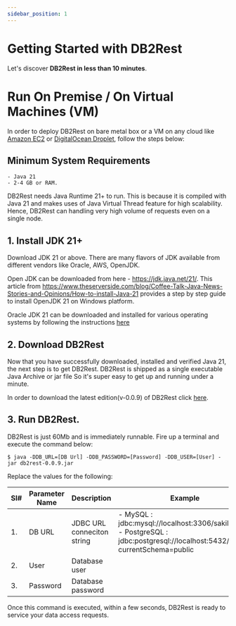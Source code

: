 ```yaml
---
sidebar_position: 1
---
```


# Getting Started with DB2Rest

Let's discover **DB2Rest in less than 10 minutes**.

# Run On Premise / On Virtual Machines (VM) 

In order to deploy DB2Rest on bare metal box or a VM on any cloud like [Amazon EC2](https://aws.amazon.com/pm/ec2/) 
or [DigitalOcean Droplet](https://www.digitalocean.com/products/droplets), follow the steps below:

## Minimum System Requirements

    - Java 21
    - 2-4 GB or RAM.

DB2Rest needs Java Runtime 21+ to run. This is because it is compiled with Java 21 and makes uses of Java Virtual Thread feature
for high scalability. Hence, DB2Rest can handling very high volume of requests even on a single node. 


## 1. Install JDK 21+

Download JDK 21 or above. There are many flavors of JDK available from different vendors like Oracle, AWS, OpenJDK. 

Open JDK can be downloaded from here - https://jdk.java.net/21/. This article from https://www.theserverside.com/blog/Coffee-Talk-Java-News-Stories-and-Opinions/How-to-install-Java-21 provides a step by step guide to install OpenJDK 21 on Windows platform.

Oracle JDK 21 can be downloaded and installed for various operating systems by following the instructions [here](https://docs.oracle.com/en/java/javase/21/install/overview-jdk-installation.html)

## 2. Download DB2Rest

Now that you have successfully downloaded, installed and verified Java 21, the next step is to get DB2Rest. DB2Rest is shipped as a single executable Java Archive or jar file So it's super easy to get up and running under a minute. 

In order to download the latest edition(v-0.0.9) of DB2Rest click [here](https://download.db2rest.com/db2rest-0.0.9.jar "here").

## 3. Run DB2Rest.

DB2Rest is just 60Mb and is immediately runnable. Fire up a terminal and execute the command below:

```Shell
$ java -DDB_URL=[DB Url] -DDB_PASSWORD=[Password] -DDB_USER=[User] -jar db2rest-0.0.9.jar
``` 

Replace the values for the following:

| Sl# |Parameter Name| Description                           | Example                                                                                                                            |
|-----|--------------|---------------------------------------|------------------------------------------------------------------------------------------------------------------------------------|
| 1.  | DB URL       | JDBC URL conneciton string            | - MySQL : jdbc:mysql://localhost:3306/sakila     <br/> - PostgreSQL : jdbc:postgresql://localhost:5432/sakila?currentSchema=public |
| 2.  | User         | Database user                         |                                                                                                                                    |
| 3.  | Password     | Database password                     |                                                                                                                                    |       


Once this command is executed, within a few seconds, DB2Rest is ready to service your data access requests.  
